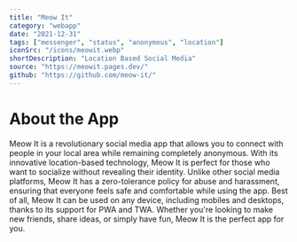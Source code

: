 ```yaml
---
title: "Meow It"
category: "webapp"
date: "2021-12-31"
tags: ["messenger", "status", "anonymous", "location"]
iconSrc: "/icons/meowit.webp"
shortDescription: "Location Based Social Media"
source: "https://meowit.pages.dev/"
github: "https://github.com/meow-it/"
---
```


# About the App

Meow It is a revolutionary social media app that allows you to connect with people in your local area while remaining completely anonymous. With its innovative location-based technology, Meow It is perfect for those who want to socialize without revealing their identity. Unlike other social media platforms, Meow It has a zero-tolerance policy for abuse and harassment, ensuring that everyone feels safe and comfortable while using the app. Best of all, Meow It can be used on any device, including mobiles and desktops, thanks to its support for PWA and TWA. Whether you're looking to make new friends, share ideas, or simply have fun, Meow It is the perfect app for you.
